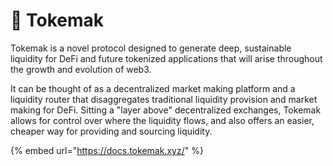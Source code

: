 # 🎁 Tokemak

Tokemak is a novel protocol designed to generate deep, sustainable liquidity for DeFi and future tokenized applications that will arise throughout the growth and evolution of web3.

It can be thought of as a decentralized market making platform and a liquidity router that disaggregates traditional liquidity provision and market making for DeFi. Sitting a "layer above" decentralized exchanges, Tokemak allows for control over where the liquidity flows, and also offers an easier, cheaper way for providing and sourcing liquidity.

{% embed url="https://docs.tokemak.xyz/" %}
